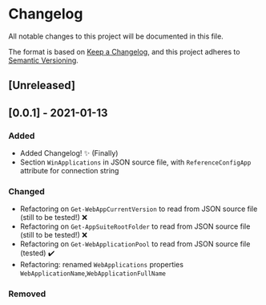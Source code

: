 # Changelog
All notable changes to this project will be documented in this file.

The format is based on [Keep a Changelog](https://keepachangelog.com/en/1.0.0/),
and this project adheres to [Semantic Versioning](https://semver.org/spec/v2.0.0.html).

## [Unreleased]



## [0.0.1] - 2021-01-13
### Added
- Added Changelog! :sparkles: (Finally)
- Section `WinApplications` in JSON source file, with `ReferenceConfigApp` attribute for connection string
### Changed
- Refactoring on `Get-WebAppCurrentVersion` to read from JSON source file (still to be tested!) :x:
- Refactoring on `Get-AppSuiteRootFolder` to read from JSON source file (still to be tested!) :x:
- Refactoring on `Get-WebApplicationPool` to read from JSON source file (tested) :heavy_check_mark:
- Refactoring: renamed `WebApplications` properties `WebApplicationName`,`WebApplicationFullName`
### Removed